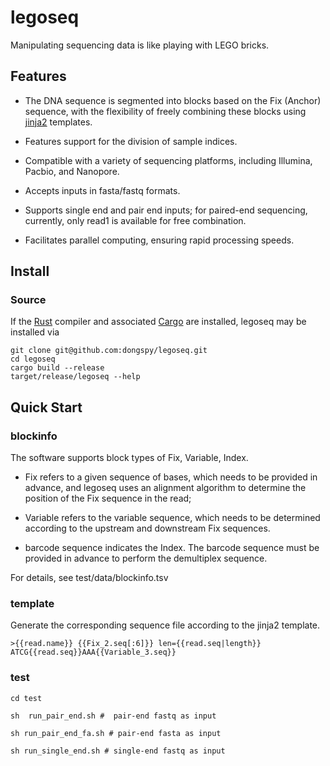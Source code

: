 # legoseq


Manipulating sequencing data is like playing with LEGO bricks.


## Features

* The DNA sequence is segmented into blocks based on the Fix (Anchor) sequence, with the flexibility of freely combining these blocks using [jinja2](https://github.com/mitsuhiko/minijinja/blob/main/COMPATIBILITY.md#expressions) templates.

* Features support for the division of sample indices.

* Compatible with a variety of sequencing platforms, including Illumina, Pacbio, and Nanopore.

* Accepts inputs in fasta/fastq formats.

* Supports single end and pair end inputs; for paired-end sequencing, currently, only read1 is available for free combination.

* Facilitates parallel computing, ensuring rapid processing speeds.



## Install

### Source

If the [Rust](https://www.rust-lang.org/tools/install) compiler and associated [Cargo](https://github.com/rust-lang/cargo/) are installed, legoseq may be installed via

```
git clone git@github.com:dongspy/legoseq.git
cd legoseq
cargo build --release
target/release/legoseq --help

```

## Quick Start

### blockinfo

The software supports block types of Fix, Variable, Index.

* Fix refers to a given sequence of bases, which needs to be provided in advance, and legoseq uses an alignment algorithm to determine the position of the Fix sequence in the read;

* Variable refers to the variable sequence, which needs to be determined according to the upstream and downstream Fix sequences.

* barcode sequence indicates the Index. The barcode sequence must be provided in advance to perform the demultiplex sequence.

For details, see test/data/blockinfo.tsv
 

### template

Generate the corresponding sequence file according to the jinja2 template.

```
>{{read.name}} {{Fix_2.seq[:6]}} len={{read.seq|length}}
ATCG{{read.seq}}AAA{{Variable_3.seq}}
```

### test

```
cd test

sh  run_pair_end.sh #  pair-end fastq as input

sh run_pair_end_fa.sh # pair-end fasta as input

sh run_single_end.sh # single-end fastq as input
```